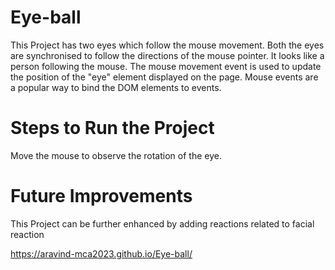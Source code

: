# Eye-ball
This Project has two eyes which follow the mouse movement. Both the eyes are synchronised to follow the directions of the mouse pointer. It looks like a person following the mouse. The mouse movement event is used to update the position of the "eye" element displayed on the page. Mouse events are a popular way to bind the DOM elements to events.

# Steps to Run the Project
Move the mouse to observe the rotation of the eye.

# Future Improvements
This Project can be further enhanced by adding reactions related to facial reaction

https://aravind-mca2023.github.io/Eye-ball/
